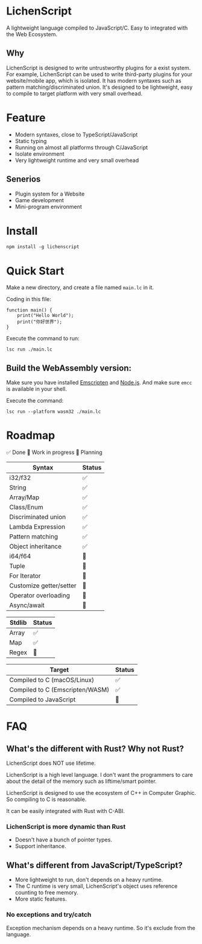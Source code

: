 
# LichenScript

A lightweight language compiled to JavaScript/C.
Easy to integrated with the Web Ecosystem.

## Why

LichenScript is designed to write untrustworthy plugins for a exist system.
For example, LichenScript can be used to write third-party plugins for your website/mobile app, which is isolated.
It has modern syntaxes such as pattern matching/discriminated union.
It's designed to be lightweight, easy to compile to target platform with very small overhead.

# Feature

- Modern syntaxes, close to TypeScript/JavaScript
- Static typing
- Running on almost all platforms through C/JavaScript
- Isolate environment
- Very lightweight runtime and very small overhead

## Senerios

- Plugin system for a Website
- Game development
- Mini-program environment

# Install

```
npm install -g lichenscript
```

# Quick Start

Make a new directory, and create a file named `main.lc` in it.

Coding in this file:

```
function main() {
    print("Hello World");
    print("你好世界");
}
```

Execute the command to run:

```shell
lsc run ./main.lc
```

## Build the WebAssembly version:

Make sure you have installed [Emscripten](https://emscripten.org/)
and [Node.js](https://nodejs.org/).
And make sure `emcc` is available in your shell.

Execute the command:

```shell
lsc run --platform wasm32 ./main.lc
```

# Roadmap

✅ Done
🔨 Work in progress
📖 Planning

| Syntax | Status |
| ------ | ------ |
| i32/f32 | ✅ |
| String | ✅ |
| Array/Map | ✅ |
| Class/Enum | ✅ |
| Discriminated union | ✅ |
| Lambda Expression | ✅ |
| Pattern matching | ✅ |
| Object inheritance | ✅ |
| i64/f64 | 🔨 |
| Tuple | 🔨 |
| For Iterator | 🔨 |
| Customize getter/setter | 🔨 |
| Operator overloading | 📖 |
| Async/await | 📖 |

| Stdlib | Status |
| ------ | ------ |
| Array | ✅ |
| Map | ✅ |
| Regex | 📖 |

| Target | Status |
| ------ | ------ |
| Compiled to C (macOS/Linux) | ✅ |
| Compiled to C (Emscripten/WASM) | ✅ |
| Compiled to JavaScript | 🔨 |

# FAQ

## What's the different with Rust? Why not Rust?

LichenScript does NOT use lifetime.

LichenScript is a high level language.
I don't want the programmers to care about the detail
of the memory such as liftime/smart pointer.

LichenScript is designed to use the ecosystem of C++ in
Computer Graphic. So compiling to C is reasonable.

It can be easily integrated with Rust with C-ABI.

### LichenScript is more dynamic than Rust

- Doesn't have a bunch of pointer types.
- Support inheritance.

## What's different from JavaScript/TypeScript?

- More lightweight to run, don't depends on a heavy runtime.
- The C runtime is very small, LichenScript's object uses reference counting to free memory.
- More static features.

### No exceptions and try/catch

Exception mechanism depends on a heavy runtime.
So it's exclude from the language.
